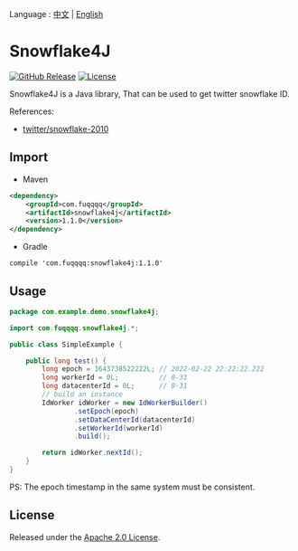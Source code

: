 Language : [中文](README.md) | [English](README_en.md)
# Snowflake4J

[![GitHub Release](https://img.shields.io/github/release/fuqqqq/snowflake4j.svg)](https://github.com/fuqqqq/snowflake4j/releases)
[![License](https://img.shields.io/badge/license-Apache%202.0-4EB1BA.svg)](https://www.apache.org/licenses/LICENSE-2.0.html)

Snowflake4J is a Java library, That can be used to get twitter snowflake ID.

References:
- [twitter/snowflake-2010](https://github.com/twitter/snowflake/tree/snowflake-2010)

## Import
- Maven

```xml
<dependency>
    <groupId>com.fuqqqq</groupId>
    <artifactId>snowflake4j</artifactId>
    <version>1.1.0</version>
</dependency>
```

- Gradle

```
compile 'com.fuqqqq:snowflake4j:1.1.0'
```

## Usage

```java
package com.example.demo.snowflake4j;

import com.fuqqqq.snowflake4j.*;

public class SimpleExample {

    public long test() {
        long epoch = 1643738522222L; // 2022-02-22 22:22:22.222
        long workerId = 0L;          // 0-31
        long datacenterId = 0L;      // 0-31
        // build an instance
        IdWorker idWorker = new IdWorkerBuilder()
                .setEpoch(epoch)
                .setDataCenterId(datacenterId)
                .setWorkerId(workerId)
                .build();

        return idWorker.nextId();
    }
}
```

PS: The epoch timestamp in the same system must be consistent.

## License
Released under the [Apache 2.0 License](LICENSE).